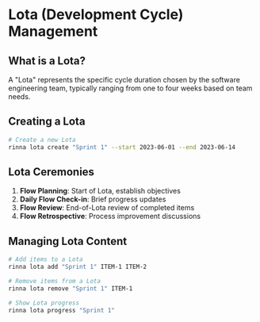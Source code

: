 <!-- Copyright (c) 2025 [Eric C. Mumford](https://github.com/heymumford) [@heymumford], Gemini Deep Research, Claude 3.7. -->

# Lota (Development Cycle) Management

## What is a Lota?

A "Lota" represents the specific cycle duration chosen by the software engineering team, typically ranging from one to four weeks based on team needs.

## Creating a Lota

```bash
# Create a new Lota
rinna lota create "Sprint 1" --start 2023-06-01 --end 2023-06-14
```

## Lota Ceremonies

1. **Flow Planning**: Start of Lota, establish objectives
2. **Daily Flow Check-in**: Brief progress updates
3. **Flow Review**: End-of-Lota review of completed items
4. **Flow Retrospective**: Process improvement discussions

## Managing Lota Content

```bash
# Add items to a Lota
rinna lota add "Sprint 1" ITEM-1 ITEM-2

# Remove items from a Lota
rinna lota remove "Sprint 1" ITEM-1

# Show Lota progress
rinna lota progress "Sprint 1"
```
